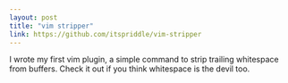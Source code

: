 ```yaml
---
layout: post
title: "vim stripper"
link: https://github.com/itspriddle/vim-stripper
---
```


I wrote my first vim plugin, a simple command to strip trailing whitespace
from buffers. Check it out if you think whitespace is the devil too.
